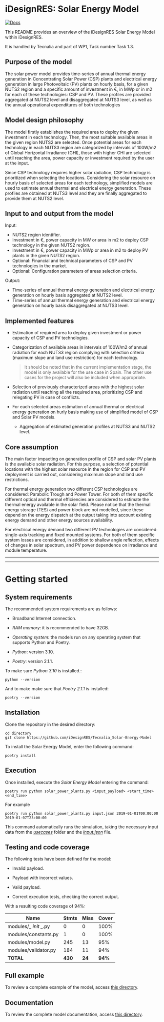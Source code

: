 # iDesignRES: Solar Energy Model

[![Docs](https://img.shields.io/badge/docs-stable-brightgreen)](https://molinuevo.github.io/molinuevosolar)

This README provides an overview of the iDesignRES Solar Energy Model within iDesignRES.

It is handled by Tecnalia and part of WP1, Task number Task 1.3.

## Purpose of the model

The solar power model provides time-series of annual thermal energy generation in Concentrating Solar Power (CSP) plants and electrical energy generation in large Photovoltaic (PV) plants on hourly basis, for a given NUTS2 region and a specific amount of investment in €, in MWp or in m2 for each of these technologies: CSP and PV. These profiles are provided aggregated at NUTS2 level and disaggregated at NUTS3 level, as well as the annual operational expenditures of both technologies

## Model design philosophy

The model firstly establishes the required area to deploy the given investment in each technology. Then, the most suitable available areas in the given region NUTS2 are selected. Once potential areas for each technology in each NUTS3 region are categorized by intervals of 100W/m2 of Global Horizontal Irradiance (GHI), those with higher GHI are selected until reaching the area, power capacity or investment required by the user at the input.

Since CSP technology requires higher solar radiation, CSP technology is prioritized when selecting the locations. Considering the solar resource on hourly basis of selected areas for each technology, simplified models are used to estimate annual thermal and electrical energy generation. These profiles are obtained at NUTS3 level and they are finally aggregated to provide them at NUTS2 level.

## Input to and output from the model

Input:

- NUTS2 region identifier.
- Investment in €, power capacity in MW or area in m2 to deploy CSP technology in the given NUTS2 region.
- Investment in €, power capacity in MWp or area in m2 to deploy PV plants in the given NUTS2 region.
- Optional: Financial and technical parameters of CSP and PV technologies in the market.
- Optional: Configuration parameters of areas selection criteria.

Output:

- Time-series of annual thermal energy generation and electrical energy generation on hourly basis aggregated at NUTS2 level.
- Time-series of annual thermal energy generation and electrical energy generation on hourly basis disaggregated at NUTS3 level.

## Implemented features

- Estimation of required area to deploy given investment or power capacity of CSP and PV technologies.

- Categorization of available areas in intervals of 100W/m2 of annual radiation for each NUTS3 region complying with selection criteria (maximum slope and land use restriction) for each technology.
  
  > It should be noted that in the current implementation stage, the model is only available for the use case in Spain. The other use cases for the project will also be included when appropriate.

- Selection of previously characterized areas with the highest solar radiation until reaching all the required area, prioritizing CSP and relegating PV in case of conflicts.

- For each selected areas estimation of annual thermal or electrical energy generation on hurly basis making use of simplified model of CSP and Solar PV models.
  
  - Aggregation of estimated generation profiles at NUTS3 and NUTS2 level.

## Core assumption

The main factor impacting on generation profile of CSP and solar PV plants is the available solar radiation. For this purpose, a selection of potential locations with the highest solar resource in the region for CSP and PV deployment is carried out, considering maximum slope and land use restrictions.

For thermal energy generation two different CSP technologies are considered: Parabolic Trough and Power Tower. For both of them specific different optical and thermal efficiencies are considered to estimate the thermal energy available in the solar field. Please notice that the thermal energy storage (TES) and power block are not modelled, since these depend on the energy dispatch at the output taking into account existing energy demand and other energy sources availability.

For electrical energy demand two different PV technologies are considered: single-axis tracking and fixed mounted systems. For both of them specific system losses are considered, in addition to shallow angle reflection, effects of changes in solar spectrum, and PV power dependence on irradiance and module temperature.

---

---

# Getting started

## System requirements

The recommended system requirements are as follows:

- Broadband Internet connection.

- *RAM memory*: it is recommended to have 32GB.

- *Operating system*: the models run on any operating system that supports Python and Poetry.

- *Python*: version 3.10.

- *Poetry*: version 2.1.1.

To make sure *Python 3.10* is installed.:

```
python --version
```

And to make make sure that *Poetry 2.1.1* is installed:

```
poetry --version
```

## Installation

Clone the repository in the desired directory:

```
cd directory
git clone https://github.com/iDesignRES/Tecnalia_Solar-Energy-Model
```

To install the Solar Energy Model, enter the following command:

```
poetry install
```

## Execution

Once installed, execute the *Solar Energy Model* entering the command:

```
poetry run python solar_power_plants.py <input_payload> <start_time> <end_time>
```

For example 

```
poetry run python solar_power_plants.py input.json 2019-01-01T00:00:00 2019-01-07T23:00:00
```

This command automatically runs the simulation, taking the necessary input data from the *[usecases](usecases)* folder and the *[input.json](input.json)* file.

## Testing and code coverage

The following tests have been defined for the model:

- Invalid payload.

- Payload with incorrect values.

- Valid payload.

- Correct execution tests, checking the correct output.

With a resulting code coverage of 94%:

| Name                  | Stmts   | Miss   | Cover   |
| --------------------- | ------- | ------ | ------- |
| modules/_ *init _*.py | 0       | 0      | 100%    |
| modules/constants.py  | 1       | 0      | 100%    |
| modules/model.py      | 245     | 13     | 95%     |
| modules/validator.py  | 184     | 11     | 94%     |
| **TOTAL**             | **430** | **24** | **94%** |

## Full example

To review a complete example of the model, access [this directory](example/README.md).

## Documentation

To review the complete model documentation, access [this directory](docs/README.md).
